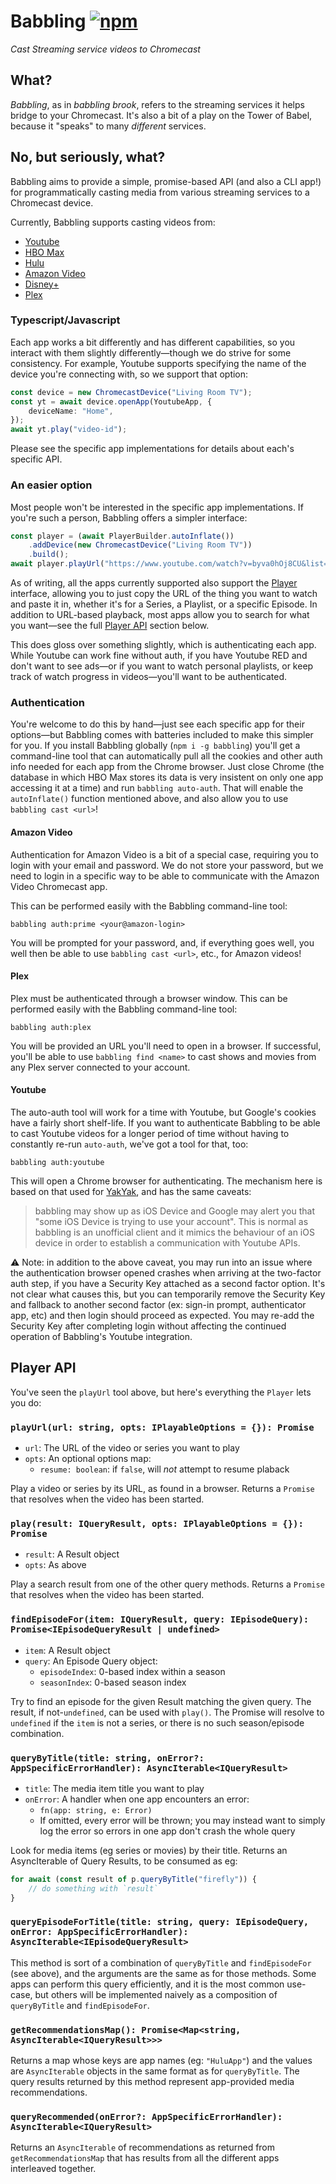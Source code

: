 Babbling [![npm](https://img.shields.io/npm/v/babbling.svg)](https://www.npmjs.com/package/babbling)
========

*Cast Streaming service videos to Chromecast*

## What?

*Babbling*, as in *babbling brook*, refers to the streaming services it
helps bridge to your Chromecast. It's also a bit of a play on the Tower
of Babel, because it "speaks" to many *different* services.

## No, but seriously, what?

Babbling aims to provide a simple, promise-based API (and also a CLI
app!) for programmatically casting media from various streaming
services to a Chromecast device.

Currently, Babbling supports casting videos from:

- [Youtube][1]
- [HBO Max][2]
- [Hulu][3]
- [Amazon Video][5]
- [Disney+][6]
- [Plex][8]

### Typescript/Javascript

Each app works a bit differently and has different capabilities,
so you interact with them slightly differently—though we do strive
for some consistency. For example, Youtube supports specifying the
name of the device you're connecting with, so we support that option:

```typescript
const device = new ChromecastDevice("Living Room TV");
const yt = await device.openApp(YoutubeApp, {
    deviceName: "Home",
});
await yt.play("video-id");
```

Please see the specific app implementations for details about each's
specific API.

### An easier option

Most people won't be interested in the specific app implementations.
If you're such a person, Babbling offers a simpler interface:

```typescript
const player = (await PlayerBuilder.autoInflate())
    .addDevice(new ChromecastDevice("Living Room TV"))
    .build();
await player.playUrl("https://www.youtube.com/watch?v=byva0hOj8CU&list=PL1tiwbzkOjQxD0jjAE7PsWoaCrs0EkBH2");
```

As of writing, all the apps currently supported also support the [Player][4]
interface, allowing you to just copy the URL of the thing you want to watch
and paste it in, whether it's for a Series, a Playlist, or a specific Episode.
In addition to URL-based playback, most apps allow you to search for what you
want—see the full [Player API](#player-api) section below.

This does gloss over something slightly, which is authenticating each
app. While Youtube can work fine without auth, if you have Youtube RED
and don't want to see ads—or if you want to watch personal playlists,
or keep track of watch progress in videos—you'll want to be authenticated.

### Authentication

You're welcome to do this by hand—just see each specific app for their
options—but Babbling comes with batteries included to make this simpler
for you. If you install Babbling globally (`npm i -g babbling`) you'll
get a command-line tool that can automatically pull all the cookies and
other auth info needed for each app from the Chrome browser. Just close
Chrome (the database in which HBO Max stores its data is very insistent
on only one app accessing it at a time) and run `babbling auto-auth`.
That will enable the `autoInflate()` function mentioned above, and
also allow you to use `babbling cast <url>`!

#### Amazon Video

Authentication for Amazon Video is a bit of a special case, requiring
you to login with your email and password. We do not store your password,
but we need to login in a specific way to be able to communicate with the
Amazon Video Chromecast app.

This can be performed easily with the Babbling command-line tool:

```
babbling auth:prime <your@amazon-login>
```

You will be prompted for your password, and, if everything goes well, you
well then be able to use `babbling cast <url>`, etc., for Amazon videos!

#### Plex

Plex must be authenticated through a browser window. This can be performed
easily with the Babbling command-line tool:

```
babbling auth:plex
```

You will be provided an URL you'll need to open in a browser. If successful,
you'll be able to use `babbling find <name>` to cast shows and movies from
any Plex server connected to your account.


#### Youtube

The auto-auth tool will work for a time with Youtube, but Google's cookies
have a fairly short shelf-life. If you want to authenticate Babbling to be
able to cast Youtube videos for a longer period of time without having to
constantly re-run `auto-auth`, we've got a tool for that, too:

```
babbling auth:youtube
```

This will open a Chrome browser for authenticating. The mechanism here is
based on that used for [YakYak][7], and has the same caveats:

> babbling may show up as iOS Device and Google may alert you that "some iOS
> Device is trying to use your account". This is normal as babbling is an
> unofficial client and it mimics the behaviour of an iOS device in order to
> establish a communication with Youtube APIs.

⚠️ Note: in addition to the above caveat, you may run into an issue where the
authentication browser opened crashes when arriving at the two-factor auth step,
if you have a Security Key attached as a second factor option. It's not clear
what causes this, but you can temporarily remove the Security Key and fallback
to another second factor (ex: sign-in prompt, authenticator app, etc) and then
login should proceed as expected. You may re-add the Security Key after completing
login without affecting the continued operation of Babbling's Youtube integration.

## Player API

You've seen the `playUrl` tool above, but here's everything the `Player`
lets you do:

### `playUrl(url: string, opts: IPlayableOptions = {}): Promise`

- `url`: The URL of the video or series you want to play
- `opts`: An optional options map:
    - `resume: boolean`: if `false`, will *not* attempt to resume plaback

Play a video or series by its URL, as found in a browser. Returns a `Promise`
that resolves when the video has been started.

### `play(result: IQueryResult, opts: IPlayableOptions = {}): Promise`

- `result`: A Result object
- `opts`: As above

Play a search result from one of the other query methods. Returns a `Promise`
that resolves when the video has been started.

### `findEpisodeFor(item: IQueryResult, query: IEpisodeQuery): Promise<IEpisodeQueryResult | undefined>`

- `item`: A Result object
- `query`: An Episode Query object:
    - `episodeIndex`: 0-based index within a season
    - `seasonIndex`: 0-based season index

Try to find an episode for the given Result matching the given query. The
result, if not-`undefined`, can be used with `play()`. The Promise will
resolve to `undefined` if the `item` is not a series, or there is no such
season/episode combination.

### `queryByTitle(title: string, onError?: AppSpecificErrorHandler): AsyncIterable<IQueryResult>`

- `title`: The media item title you want to play
- `onError`: A handler when one app encounters an error:
    - `fn(app: string, e: Error)`
    - If omitted, every error will be thrown; you may instead want to simply
      log the error so errors in one app don't crash the whole query

Look for media items (eg series or movies) by their title. Returns an
AsyncIterable of Query Results, to be consumed as eg:

```js
for await (const result of p.queryByTitle("firefly")) {
    // do something with `result`
}
```

### `queryEpisodeForTitle(title: string, query: IEpisodeQuery, onError: AppSpecificErrorHandler): AsyncIterable<IEpisodeQueryResult>`

This method is sort of a combination of `queryByTitle` and `findEpisodeFor`
(see above), and the arguments are the same as for those methods. Some apps
can perform this query efficiently, and it is the most common use-case, but
others will be implemented naively as a composition of `queryByTitle` and
`findEpisodeFor`.

### `getRecommendationsMap(): Promise<Map<string, AsyncIterable<IQueryResult>>>`

Returns a map whose keys are app names (eg: `"HuluApp"`) and the values are
`AsyncIterable` objects in the same format as for `queryByTitle`. The query
results returned by this method represent app-provided media recommendations.

### `queryRecommended(onError?: AppSpecificErrorHandler): AsyncIterable<IQueryResult>`

Returns an `AsyncIterable` of recommendations as returned from
`getRecommendationsMap` that has results from all the different apps
interleaved together.

[1]: src/apps/youtube/index.ts
[2]: src/apps/hbo/index.ts
[3]: src/apps/hulu/index.ts
[4]: src/player.ts
[5]: src/apps/prime/index.ts
[6]: src/apps/disney/index.ts
[7]: https://github.com/yakyak/yakyak
[8]: https://plex.tv
